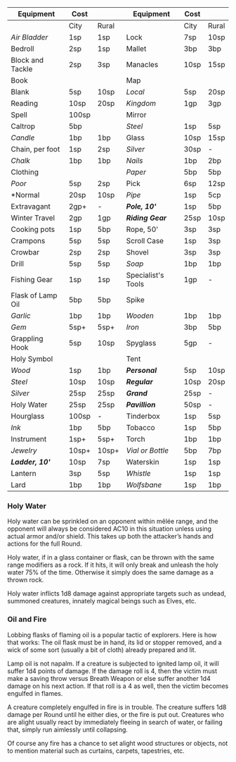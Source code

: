 
| Equipment         | Cost  |       | Equipment          | Cost |       |
| ----------------- | ----- | ----- | ------------------ | ---- | ----- |
|                   | City  | Rural |                    | City | Rural |
| *Air Bladder*     | 1sp   | 1sp   | Lock               | 7sp  | 10sp  |
| Bedroll           | 2sp   | 1sp   | Mallet             | 3bp  | 3bp   |
| Block and Tackle  | 2sp   | 3sp   | Manacles           | 10sp | 15sp  |
| Book              |       |       | Map                |      |       |
| Blank             | 5sp   | 10sp  | *Local*            | 5sp  | 20sp  |
| Reading           | 10sp  | 20sp  | *Kingdom*          | 1gp  | 3gp   |
| Spell             | 100sp |       | Mirror             |      |       |
| Caltrop           | 5bp   |       | *Steel*            | 1sp  | 5sp   |
| *Candle*          | 1bp   | 1bp   | Glass              | 10sp | 15sp  |
| Chain, per foot   | 1sp   | 2sp   | *Silver*           | 30sp | -     |
| *Chalk*           | 1bp   | 1bp   | *Nails*            | 1bp  | 2bp   |
| Clothing          |       |       | *Paper*            | 5bp  | 5bp   |
| *Poor*            | 5sp   | 2sp   | Pick               | 6sp  | 12sp  |
| *Normal           | 20sp  | 10sp  | *Pipe*             | 1sp  | 5cp   |
| Extravagant       | 2gp+  | -     | ***Pole, 10'***    | 1sp  | 5bp   |
| Winter Travel     | 2gp   | 1gp   | ***Riding Gear***  | 25sp | 10sp  |
| Cooking pots      | 1sp   | 5bp   | Rope, 50'          | 3sp  | 3sp   |
| Crampons          | 5sp   | 5sp   | Scroll Case        | 1sp  | 3sp   |
| Crowbar           | 2sp   | 2sp   | Shovel             | 3sp  | 3sp   |
| Drill             | 5sp   | 5sp   | *Soap*             | 1bp  | 1bp   |
| Fishing Gear      | 1sp   | 1sp   | Specialist's Tools | 1gp  | -     |
| Flask of Lamp Oil | 5bp   | 5bp   | Spike              |      |       |
| *Garlic*          | 1bp   | 1bp   | *Wooden*           | 1bp  | 1bp   |
| *Gem*             | 5sp+  | 5sp+  | *Iron*             | 3bp  | 5bp   |
| Grappling Hook    | 5sp   | 10sp  | Spyglass           | 5gp  | -     |
| Holy Symbol       |       |       | Tent               |      |       |
| *Wood*            | 1sp   | 1bp   | ***Personal***     | 5sp  | 10sp  |
| *Steel*           | 10sp  | 10sp  | ***Regular***      | 10sp | 20sp  |
| *Silver*          | 25sp  | 25sp  | ***Grand***        | 25sp | -     |
| Holy Water        | 25sp  | 25sp  | ***Pavillion***    | 50sp | -     |
| Hourglass         | 100sp | -     | Tinderbox          | 1sp  | 5sp   |
| *Ink*             | 1bp   | 5bp   | Tobacco            | 1sp  | 5bp   |
| Instrument        | 1sp+  | 5sp+  | Torch              | 1bp  | 1bp   |
| *Jewelry*         | 10sp+ | 10sp+ | *Vial or Bottle*   | 5bp  | 7bp   |
| ***Ladder, 10'*** | 10sp  | 7sp   | Waterskin          | 1sp  | 1sp   |
| Lantern           | 3sp   | 5sp   | *Whistle*          | 1sp  | 1sp   |
| Lard              | 1bp   | 1bp   | *Wolfsbane*        | 1sp  | 1bp   |

### Holy Water
Holy water can be sprinkled on an opponent within mêlée range, and the opponent will always be considered AC10 in this situation unless using actual armor and/or shield. This takes up both the attacker’s hands and actions for the full Round.

Holy water, if in a glass container or flask, can be thrown with the same range modifiers as a rock. If it hits, it will only break and unleash the holy water 75% of the time. Otherwise it simply does the same damage as a thrown rock.

Holy water inflicts 1d8 damage against appropriate targets such as undead, summoned creatures, innately magical beings such as Elves, etc.

### Oil and Fire
Lobbing flasks of flaming oil is a popular tactic of explorers. Here is how that works:
The oil flask must be in hand, its lid or stopper removed, and a wick of some sort (usually a bit of cloth) already prepared and lit.

Lamp oil is not napalm. If a creature is subjected to ignited lamp oil, it will suffer 1d4 points of damage. If the damage roll is 4, then the victim must make a saving throw versus Breath Weapon or else suffer another 1d4 damage on his next action. If that roll is a 4 as well, then the victim becomes engulfed in flames.

A creature completely engulfed in fire is in trouble. The creature suffers 1d8 damage per Round until he either dies, or the fire is put out. Creatures who are alight usually react by immediately fleeing in search of water, or failing that, simply run aimlessly until collapsing.

Of course any fire has a chance to set alight wood structures or objects, not to mention material such as curtains, carpets, tapestries, etc.